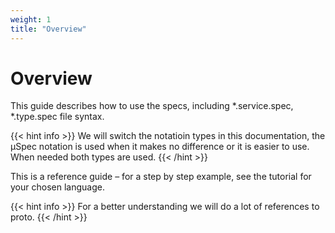 ```yaml
---
weight: 1
title: "Overview"
---
```


# Overview

This guide describes how to use the specs, including *.service.spec, *.type.spec file syntax.

{{< hint info >}}
We will switch the notatioin types in this documentation, the µSpec notation is used when it makes no difference or it is easier to use. When needed both types are used.
{{< /hint >}}

This is a reference guide – for a step by step example, see the tutorial for your chosen language.

{{< hint info >}}
For a better understanding we will do a lot of references to proto.
{{< /hint >}}